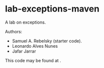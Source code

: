 # lab-exceptions-maven

A lab on exceptions.

Authors:

* Samuel A. Rebelsky (starter code).
* Leonardo Alves Nunes
* Jafar Jarrar

This code may be found at <URL>.
